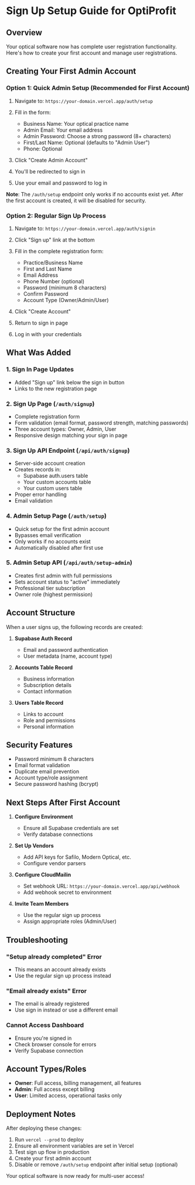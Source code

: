 # Sign Up Setup Guide for OptiProfit

## Overview

Your optical software now has complete user registration functionality. Here's how to create your first account and manage user registrations.

## Creating Your First Admin Account

### Option 1: Quick Admin Setup (Recommended for First Account)

1. Navigate to: `https://your-domain.vercel.app/auth/setup`
2. Fill in the form:
   - Business Name: Your optical practice name
   - Admin Email: Your email address
   - Admin Password: Choose a strong password (8+ characters)
   - First/Last Name: Optional (defaults to "Admin User")
   - Phone: Optional

3. Click "Create Admin Account"
4. You'll be redirected to sign in
5. Use your email and password to log in

**Note**: The `/auth/setup` endpoint only works if no accounts exist yet. After the first account is created, it will be disabled for security.

### Option 2: Regular Sign Up Process

1. Navigate to: `https://your-domain.vercel.app/auth/signin`
2. Click "Sign up" link at the bottom
3. Fill in the complete registration form:
   - Practice/Business Name
   - First and Last Name
   - Email Address
   - Phone Number (optional)
   - Password (minimum 8 characters)
   - Confirm Password
   - Account Type (Owner/Admin/User)

4. Click "Create Account"
5. Return to sign in page
6. Log in with your credentials

## What Was Added

### 1. Sign In Page Updates
- Added "Sign up" link below the sign in button
- Links to the new registration page

### 2. Sign Up Page (`/auth/signup`)
- Complete registration form
- Form validation (email format, password strength, matching passwords)
- Three account types: Owner, Admin, User
- Responsive design matching your sign in page

### 3. Sign Up API Endpoint (`/api/auth/signup`)
- Server-side account creation
- Creates records in:
  - Supabase auth.users table
  - Your custom accounts table
  - Your custom users table
- Proper error handling
- Email validation

### 4. Admin Setup Page (`/auth/setup`)
- Quick setup for the first admin account
- Bypasses email verification
- Only works if no accounts exist
- Automatically disabled after first use

### 5. Admin Setup API (`/api/auth/setup-admin`)
- Creates first admin with full permissions
- Sets account status to "active" immediately
- Professional tier subscription
- Owner role (highest permission)

## Account Structure

When a user signs up, the following records are created:

1. **Supabase Auth Record**
   - Email and password authentication
   - User metadata (name, account type)

2. **Accounts Table Record**
   - Business information
   - Subscription details
   - Contact information

3. **Users Table Record**
   - Links to account
   - Role and permissions
   - Personal information

## Security Features

- Password minimum 8 characters
- Email format validation
- Duplicate email prevention
- Account type/role assignment
- Secure password hashing (bcrypt)

## Next Steps After First Account

1. **Configure Environment**
   - Ensure all Supabase credentials are set
   - Verify database connections

2. **Set Up Vendors**
   - Add API keys for Safilo, Modern Optical, etc.
   - Configure vendor parsers

3. **Configure CloudMailin**
   - Set webhook URL: `https://your-domain.vercel.app/api/webhook`
   - Add webhook secret to environment

4. **Invite Team Members**
   - Use the regular sign up process
   - Assign appropriate roles (Admin/User)

## Troubleshooting

### "Setup already completed" Error
- This means an account already exists
- Use the regular sign up process instead

### "Email already exists" Error
- The email is already registered
- Use sign in instead or use a different email

### Cannot Access Dashboard
- Ensure you're signed in
- Check browser console for errors
- Verify Supabase connection

## Account Types/Roles

- **Owner**: Full access, billing management, all features
- **Admin**: Full access except billing
- **User**: Limited access, operational tasks only

## Deployment Notes

After deploying these changes:

1. Run `vercel --prod` to deploy
2. Ensure all environment variables are set in Vercel
3. Test sign up flow in production
4. Create your first admin account
5. Disable or remove `/auth/setup` endpoint after initial setup (optional)

Your optical software is now ready for multi-user access!